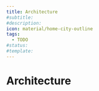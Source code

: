 ```yaml
---
title: Architecture
#subtitle: 
#description: 
icon: material/home-city-outline
tags:
  - TODO
#status:
#template: 
---
```


# Architecture
